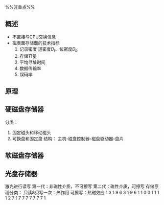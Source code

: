 %%非重点%%
## 概述
- 不直接与CPU交换信息
- 磁表面存储器的技术指标
    1. 记录密度
        道密度$D_t$、位密度$D_b$
    2. 存储容量
    3. 平均寻址时间
    4. 数据传输率
    5. 误码率
## 原理
## 硬磁盘存储器
分类：
1. 固定磁头和移动磁头
2. 可换盘和固定盘
结构：
    主机-磁盘控制器-磁盘驱动器-盘片
## 软磁盘存储器
## 光盘存储器
激光进行读写
第一代：非磁性介质，不可擦写
第二代：磁性介质，可擦写
存储原理分类：
    只读&只写一次：热作用
    可擦写：热磁效应
    1 3 1 9 6 3 1  9 6 
      1   1 0 0    1 1
      1   1 
      2 7 1 7 7 7 7 7 7 7 1